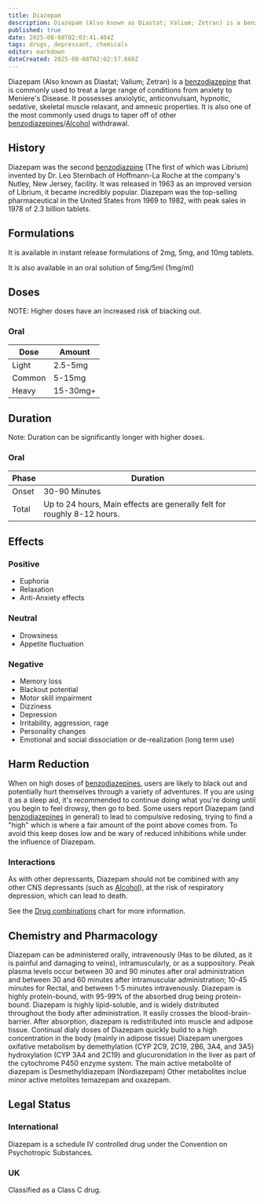 ```yaml
---
title: Diazepam
description: Diazepam (Also known as Diastat; Valium; Zetran) is a benzodiazepine that is commonly used to treat a large range of conditions from anxiety to Meniere's...
published: true
date: 2025-08-08T02:03:41.404Z
tags: drugs, depressant, chemicals
editor: markdown
dateCreated: 2025-08-08T02:02:57.660Z
---
```


Diazepam (Also known as Diastat; Valium; Zetran) is a [benzodiazepine](/en/benzodiazepines) that is commonly used to treat a large range of conditions from anxiety to Meniere's Disease. It possesses anxiolytic, anticonvulsant, hypnotic, sedative, skeletal muscle relaxant, and amnesic properties. It is also one of the most commonly used drugs to taper off of other [benzodiazepines](/en/benzodiazepines)/[Alcohol](/en/alcohol) withdrawal.

## History

Diazepam was the second [benzodiazpine](/en/benzodiazepines) (The first of which was Librium) invented by Dr. Leo Sternbach of Hoffmann-La Roche at the company's Nutley, New Jersey, facility. It was released in 1963 as an improved version of Librium, it became incredibly popular.
Diazepam was the top-selling pharmaceutical in the United States from 1969 to 1982, with peak sales in 1978 of 2.3 billion tablets.

## Formulations
It is available in instant release formulations of 2mg, 5mg, and 10mg tablets.

It is also available in an oral solution of 5mg/5ml (1mg/ml)

## Doses

NOTE: Higher doses have an increased risk of blacking out.

### Oral
| Dose | Amount |
|------|---------|
| Light | 2.5-5mg |
| Common | 5-15mg |
| Heavy | 15-30mg+ |

## Duration
Note: Duration can be significantly longer with higher doses.

### Oral
| Phase | Duration |
|-------|----------|
| Onset | 30-90 Minutes |
| Total | Up to 24 hours, Main effects are generally felt for roughly 8-12 hours. |

## Effects
### Positive
* Euphoria
* Relaxation
* Anti-Anxiety effects

### Neutral
* Drowsiness
* Appetite fluctuation

### Negative
* Memory loss
* Blackout potential
* Motor skill impairment
* Dizziness
* Depression
* Irritability, aggression, rage
* Personality changes
* Emotional and social dissociation or de-realization (long term use)

## Harm Reduction
When on high doses of [benzodiazepines](/en/benzodiazepines), users are likely to black out and potentially hurt themselves through a variety of adventures. If you are using it as a sleep aid, it's recommended to continue doing what you're doing until you begin to feel drowsy, then go to bed.
Some users report Diazepam (and [benzodiazepines](/en/benzodiazepines) in general) to lead to compulsive redosing, trying to find a "high" which is where a fair amount of the point above comes from. To avoid this keep doses low and be wary of reduced inhibitions while under the influence of Diazepam.

### Interactions
As with other depressants, Diazepam should not be combined with any other CNS depressants (such as [Alcohol](/en/alcohol)), at the risk of respiratory depression, which can lead to death.

See the [Drug combinations](/en/drug-combinations) chart for more information.

## Chemistry and Pharmacology
Diazepam can be administered orally, intravenously (Has to be diluted, as it is painful and damaging to veins), intramuscularly, or as a suppository.
Peak plasma levels occur between 30 and 90 minutes after oral administration and between 30 and 60 minutes after intramuscular administration; 10-45 minutes for Rectal, and between 1-5 minutes intravenously.
Diazepam is highly protein-bound, with 95-99% of the absorbed drug being protein-bound.
Diazepam is highly lipid-soluble, and is widely distributed throughout the body after administration. It easily crosses the blood-brain-barrier. After absorption, diazepam is redistributed into muscle and adipose tissue. Continual dialy doses of Diazepam quickly build to a high concentration in the body (mainly in adipose tissue)
Diazepam unergoes oxifative metabolism by demethylation (CYP 2C9, 2C19, 2B6, 3A4, and 3A5) hydroxylation (CYP 3A4 and 2C19) and glucuronidation in the liver as part of the cytochrome P450 enzyme system.
The main active metabolite of diazepam is Desmethyldiazepam (Nordiazepam) Other metabolites inclue minor active metolites temazepam and oxazepam.

## Legal Status
### International

Diazepam is a schedule IV controlled drug under the Convention on Psychotropic Substances.

### UK

Classified as a Class C drug.
